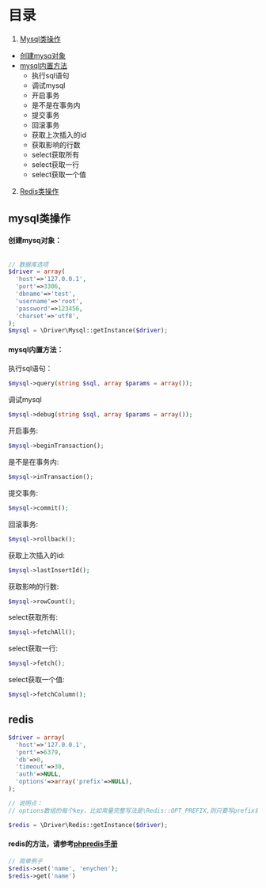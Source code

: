 # 目录
1. [Mysql类操作](https://github.com/enychen/yaf-framework/tree/master/application/library/Driver#mysql)

  - [创建mysq对象](https://github.com/enychen/yaf-framework/blob/master/app/library/Driver/README.md#创建mysq对象)
  - [mysql内置方法](https://github.com/enychen/yaf-framework/blob/master/application/library/Driver/README.md#mysql内置方法)
    - 执行sql语句
    - 调试mysql
    - 开启事务
    - 是不是在事务内
    - 提交事务
    - 回滚事务
    - 获取上次插入的id
    - 获取影响的行数
    - select获取所有
    - select获取一行
    - select获取一个值
2. [Redis类操作](https://github.com/enychen/yaf-framework/tree/master/application/library/Driver#redis)

## mysql类操作

#### 创建mysq对象：
```php

// 数据库选项
$driver = array(
  'host'=>'127.0.0.1',
  'port'=>3306,
  'dbname'=>'test',
  'username'=>'root',
  'password'=>123456,
  'charset'=>'utf8',
);
$mysql = \Driver\Mysql::getInstance($driver);

```

#### mysql内置方法：
执行sql语句：
```php
$mysql->query(string $sql, array $params = array());
```
调试mysql
```php
$mysql->debug(string $sql, array $params = array());
```
开启事务:
```php
$mysql->beginTransaction();
```
是不是在事务内:
```php
$mysql->inTransaction();
```
提交事务:
```php
$mysql->commit();
```
回滚事务:
```php
$mysql->rollback();
```
获取上次插入的id:
```php
$mysql->lastInsertId();
```
获取影响的行数:
```php
$mysql->rowCount();
```
select获取所有:
```php
$mysql->fetchAll();
```
select获取一行:
```php
$mysql->fetch();
```
select获取一个值:
```php
$mysql->fetchColumn();
```


## redis
```php
$driver = array(
  'host'=>'127.0.0.1',
  'port'=>6379,
  'db'=>0,
  'timeout'=>30,
  'auth'=>NULL,
  'options'=>array('prefix'=>NULL),
);

// 说明点：
// options数组的每个key，比如常量完整写法是\Redis::OPT_PREFIX,则只要写prefix就行，其他配置以此类推

$redis = \Driver\Redis::getInstance($driver);
```

#### redis的方法，请参考[phpredis手册](https://github.com/phpredis/phpredis)
```php
// 简单例子
$redis->set('name', 'enychen');
$redis->get('name')
```
